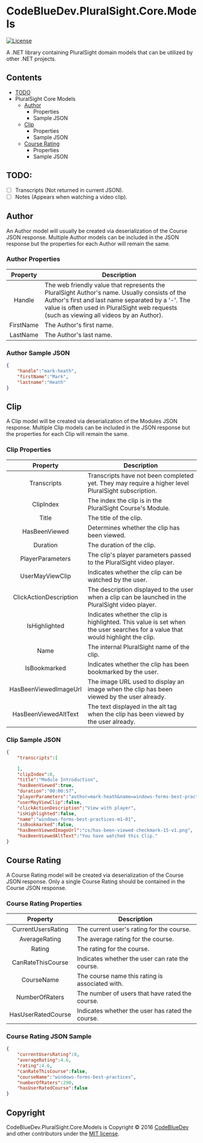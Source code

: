 # CodeBlueDev.PluralSight.Core.Models
[![License](https://img.shields.io/github/license/CodeBlueDev/CodeBlueDev.PluralSight.Core.Models.svg?label=License)](https://raw.githubusercontent.com/CodeBlueDev/CodeBlueDev.PluralSight.Core.Models/master/LICENSE)

A .NET library containing PluralSight domain models that can be utilized by other .NET projects.

## Contents
- [TODO](#todo)
- PluralSight Core Models
    - [Author](#author)
        - Properties
        - Sample JSON
    - [Clip](#clip)
        - Properties
        - Sample JSON
    - [Course Rating](#course-rating)
        - Properties
        - Sample JSON
## TODO:
- [ ] Transcripts (Not returned in current JSON).
- [ ] Notes (Appears when watching a video clip).

## Author
An Author model will usually be created via deserialization of the Course JSON response. Multiple Author models can be included in the JSON response but the properties for each Author will remain the same.

### Author Properties
|Property |Description|
|:-------:|-----------|
|Handle   |The web friendly value that represents the PluralSight Author's name. Usually consists of the Author's first and last name separated by a '-'. The value is often used in PluralSight web requests (such as viewing all videos by an Author).|
|FirstName|The Author's first name.|
|LastName |The Author's last name. |

### Author Sample JSON
```json
{
    "handle":"mark-heath",
    "firstName":"Mark",
    "lastname":"Heath"
}
```

## Clip
A Clip model will be created via deserialization of the Modules JSON response. Multiple Clip models can be included in the JSON response but the properties for each Clip will remain the same.

### Clip Properties
|Property |Description|
|:-------:|-----------|
|Transcripts|Transcripts have not been completed yet. They may require a higher level PluralSight subscription.|
|ClipIndex|The index the clip is in the PluralSight Course's Module.|
|Title|The title of the clip.|
|HasBeenViewed|Determines whether the clip has been viewed.|
|Duration|The duration of the clip.|
|PlayerParameters|The clip's player parameters passed to the PluralSight video player.|
|UserMayViewClip|Indicates whether the clip can be watched by the user.|
|ClickActionDescription|The description displayed to the user when a clip can be launched in the PluralSight video player.|
|IsHighlighted|Indicates whether the clip is highlighted. This value is set when the user searches for a value that would highlight the clip.|
|Name|The internal PluralSight name of the clip.|
|IsBookmarked|Indicates whether the clip has been bookmarked by the user.|
|HasBeenViewedImageUrl|The image URL used to display an image when the clip has been viewed by the user already.|
|HasBeenViewedAltText|The text displayed in the alt tag when the clip has been viewed by the user already.|

### Clip Sample JSON
```json
{
    "transcripts":[

    ],
    "clipIndex":0,
    "title":"Module Introduction",
    "hasBeenViewed":true,
    "duration":"00:00:57",
    "playerParameters":"author=mark-heath&name=windows-forms-best-practices-m1&mode=live&clip=0&course=windows-forms-best-practices",
    "userMayViewClip":false,
    "clickActionDescription":"View with player",
    "isHighlighted":false,
    "name":"windows-forms-best-practices-m1-01",
    "isBookmarked":false,
    "hasBeenViewedImageUrl":"cs/has-been-viewed-checkmark-15-v1.png",
    "hasBeenViewedAltText":"You have watched this Clip."
}
```

## Course Rating
A Course Rating model will be created via deserialization of the Course JSON response. Only a single Course Rating should be contained in the Course JSON response.

### Course Rating Properties
|Property |Description|
|:-------:|-----------|
|CurrentUsersRating|The current user's rating for the course.|
|AverageRating|The average rating for the course.|
|Rating|The rating for the course.|
|CanRateThisCourse|Indicates whether the user can rate the course.|
|CourseName|The course name this rating is associated with.|
|NumberOfRaters|The number of users that have rated the course.|
|HasUserRatedCourse|Indicates whether the user has rated the course.|

### Course Rating JSON Sample
```json
{
    "currentUsersRating":0,
    "averageRating":4.6,
    "rating":4.6,
    "canRateThisCourse":false,
    "courseName":"windows-forms-best-practices",
    "numberOfRaters":290,
    "hasUserRatedCourse":false
}
```

## Copyright
CodeBlueDev.PluralSight.Core.Models is Copyright &copy; 2016 [CodeBlueDev](https://www.codebluedev.wordpress.com) and other contributors under the [MIT license](LICENSE).
